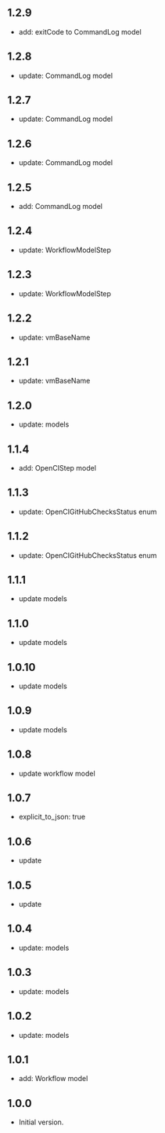 ## 1.2.9

- add: exitCode to CommandLog model

## 1.2.8

- update: CommandLog model

## 1.2.7

- update: CommandLog model

## 1.2.6

- update: CommandLog model

## 1.2.5

- add: CommandLog model

## 1.2.4

- update: WorkflowModelStep

## 1.2.3

- update: WorkflowModelStep

## 1.2.2

- update: vmBaseName

## 1.2.1

- update: vmBaseName

## 1.2.0

- update: models

## 1.1.4

- add: OpenCIStep model

## 1.1.3

- update: OpenCIGitHubChecksStatus enum

## 1.1.2

- update: OpenCIGitHubChecksStatus enum

## 1.1.1

- update models

## 1.1.0

- update models

## 1.0.10

- update models

## 1.0.9

- update models

## 1.0.8

- update workflow model

## 1.0.7

- explicit_to_json: true

## 1.0.6

- update

## 1.0.5

- update

## 1.0.4

- update: models

## 1.0.3

- update: models

## 1.0.2

- update: models

## 1.0.1

- add: Workflow model

## 1.0.0

- Initial version.
